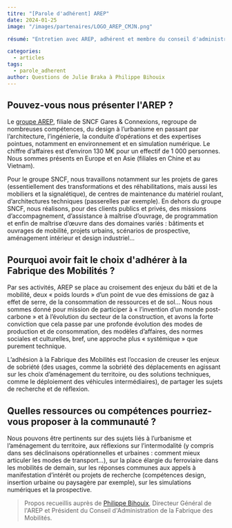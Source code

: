 ```yaml
---
titre: "[Parole d'adhérent] AREP"
date: 2024-01-25
image: "/images/partenaires/LOGO_AREP_CMJN.png"

résumé: "Entretien avec AREP, adhérent et membre du conseil d'administration de la FabMob."

categories: 
  - articles
tags: 
  - parole_adherent
author: Questions de Julie Braka à Philippe Bihouix
---
```


## Pouvez-vous nous présenter l'AREP ?

Le [groupe AREP](https://www.arep.fr/), filiale de SNCF Gares & Connexions, regroupe de nombreuses compétences, du design à l’urbanisme en passant par l’architecture, l’ingénierie, la conduite d’opérations et des expertises pointues, notamment en environnement et en simulation numérique. Le chiffre d’affaires est d’environ 130 M€ pour un effectif de 1 000 personnes. Nous sommes présents en Europe et en Asie (filiales en Chine et au Vietnam).

Pour le groupe SNCF, nous travaillons notamment sur les projets de gares (essentiellement des transformations et des réhabilitations, mais aussi les mobiliers et la signalétique), de centres de maintenance du matériel roulant, d’architectures techniques (passerelles par exemple). En dehors du groupe SNCF, nous réalisons, pour des clients publics et privés, des missions d’accompagnement, d’assistance à maîtrise d’ouvrage, de programmation et enfin de maîtrise d’œuvre dans des domaines variés : bâtiments et ouvrages de mobilité, projets urbains, scénarios de prospective, aménagement intérieur et design industriel…

## Pourquoi avoir fait le choix d'adhérer à la Fabrique des Mobilités ?

Par ses activités, AREP se place au croisement des enjeux du bâti et de la mobilité, deux « poids lourds » d’un point de vue des émissions de gaz à effet de serre, de la consommation de ressources et de sol… Nous nous sommes donné pour mission de participer à « l’invention d’un monde post-carbone » et à l’évolution du secteur de la construction, et avons la forte conviction que cela passe par une profonde évolution des modes de production et de consommation, des modèles d’affaires, des normes sociales et culturelles, bref, une approche plus « systémique » que purement technique.

L’adhésion à la Fabrique des Mobilités est l’occasion de creuser les enjeux de sobriété (des usages, comme la sobriété des déplacements en agissant sur les choix d’aménagement du territoire, ou des solutions techniques, comme le déploiement des véhicules intermédiaires), de partager les sujets de recherche et de réflexion.

## Quelles ressources ou compétences pourriez-vous proposer à la communauté ?

Nous pouvons être pertinents sur des sujets liés à l’urbanisme et l’aménagement du territoire, aux réflexions sur l’intermodalité (y compris dans ses déclinaisons opérationnelles et urbaines : comment mieux articuler les modes de transport…), sur la place élargie du ferroviaire dans les mobilités de demain, sur les réponses communes aux appels à manifestation d’intérêt ou projets de recherche (compétences design, insertion urbaine ou paysagère par exemple), sur les simulations numériques et la prospective.

> Propos recueillis auprès de [Philippe Bihouix](https://www.linkedin.com/in/philippe-bihouix-141a13240/), Directeur Général de l'AREP et Président du Conseil d'Administration de la Fabrique des Mobilités.